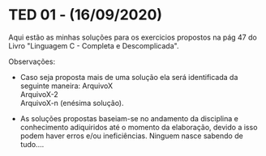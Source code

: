 # TED 01 - (16/09/2020)

Aqui estão as minhas soluções para os exercicios propostos na pág 47 do Livro "Linguagem C - Completa e Descomplicada". 

Observações:

- Caso seja proposta mais de uma solução ela será identificada da seguinte maneira: 
ArquivoX  
ArquivoX-2  
ArquivoX-n (enésima solução).

- As soluções propostas baseiam-se no andamento da disciplina e conhecimento adiquiridos até o momento da elaboração, devido a isso podem haver erros e/ou ineficiências.
Ninguem nasce sabendo de tudo.... 
